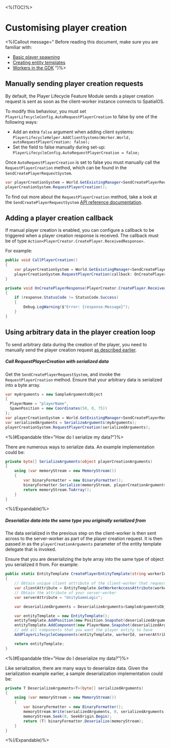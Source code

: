 <%(TOC)%>
# Customising player creation

<%(Callout message="
Before reading this document, make sure you are familiar with:

  * [Basic player spawning]({{urlRoot}}/modules/player-lifecycle/basic-player-creation)
  * [Creating entity templates]({{urlRoot}}/reference/concepts/entity-templates)
  * [Workers in the GDK]({{urlRoot}}/reference/concepts/worker)
")%>

## Manually sending player creation requests

By default, the Player Lifecycle Feature Module sends a player creation request is sent as soon as the client-worker instance connects to SpatialOS.

To modify this behaviour, you must set `PlayerLifecycleConfig.AutoRequestPlayerCreation` to false by one of the following ways:

* Add an extra `false` argument when adding client systems: `PlayerLifecycleHelper.AddClientSystems(Worker.World, autoRequestPlayerCreation: false);`
* Set the field to false manually during set-up: `PlayerLifecycleConfig.AutoRequestPlayerCreation = false;`

Once `AutoRequestPlayerCreation` is set to false you must manually call the `RequestPlayerCreation` method, which can be found in the `SendCreatePlayerRequestSystem`.

```csharp
var playerCreationSystem = World.GetExistingManager<SendCreatePlayerRequestSystem>();
playerCreationSystem.RequestPlayerCreation();
```

To find out more about the `RequestPlayerCreation` method, take a look at the `SendCreatePlayerRequestSystem` [API reference documentation]({{urlRoot}}/api/player-lifecycle/send-create-player-request-system#methods).

## Adding a player creation callback

If manual player creation is enabled, you can configure a callback to be triggered when a player creation response is received. The callback must be of type `Action<PlayerCreator.CreatePlayer.ReceivedResponse>`.

For example:

```csharp
public void CallPlayerCreation()
{
    var playerCreationSystem = World.GetExistingManager<SendCreatePlayerRequestSystem>();
    playerCreationSystem.RequestPlayerCreation(callback: OnCreatePlayerResponse);
}

private void OnCreatePlayerResponse(PlayerCreator.CreatePlayer.ReceivedResponse response)
{
    if (response.StatusCode != StatusCode.Success)
    {
        Debug.LogWarning($"Error: {response.Message}");
    }
}
```

## Using arbitrary data in the player creation loop

To send arbitrary data during the creation of the player, you need to manually send the player creation request [as described earlier](#manually-sending-player-creation-requests).

##### Call RequestPlayerCreation with serialized data

Get the `SendCreatePlayerRequestSystem`, and invoke the `RequestPlayerCreation` method. Ensure that your arbitrary data is serialized into a byte array.

```csharp
var myArguments = new SampleArgumentsObject
{
  PlayerName = "playerName",
  SpawnPosition = new Coordinates(50, 0, 75))
};
var playerCreationSystem = World.GetExistingManager<SendCreatePlayerRequestSystem>();
var serializedArguments = SerializeArguments(myArguments);
playerCreationSystem.RequestPlayerCreation(serializedArguments);
```

<%(#Expandable title="How do I serialize my data?")%>

There are numerous ways to serialize data. An example implementation could be:

```csharp
private byte[] SerializeArguments(object playerCreationArguments)
{
    using (var memoryStream = new MemoryStream())
    {
        var binaryFormatter = new BinaryFormatter();
        binaryFormatter.Serialize(memoryStream, playerCreationArguments);
        return memoryStream.ToArray();
    }
}
```

<%(/Expandable)%>

##### Deserialize data into the same type you originally serialized from

The data serialized in the previous step on the client-worker is then sent across to the server-worker as part of the player creation request. It is then passed in as the `playerCreationArguments` parameter of the entity template delegate that is invoked.

Ensure that you are deserializing the byte array into the same type of object you serialized it from. For example:

```csharp
public static EntityTemplate CreatePlayerEntityTemplate(string workerId, byte[] playerCreationArguments)
{
    // Obtain unique client attribute of the client-worker that requested the player entity
    var clientAttribute = EntityTemplate.GetWorkerAccessAttribute(workerId);
    // Obtain the attribute of your server-worker
    var serverAttribute = "UnityGameLogic";

    var deserializedArguments = DeserializeArguments<SampleArgumentsObject>(playerCreationArguments);

    var entityTemplate = new EntityTemplate();
    entityTemplate.AddPosition(new Position.Snapshot(deserializedArguments.SpawnPosition), serverAttribute);
    entityTemplate.AddComponent(new PlayerName.Snapshot(deserializedArguments.PlayerName), serverAttribute);
    // add all components that you want the player entity to have
    AddPlayerLifecycleComponents(entityTemplate, workerId, serverAttribute);

    return entityTemplate;
}
```

<%(#Expandable title="How do I deserialize my data?")%>

Like serialization, there are many ways to deserialize data. Given the serialization example earlier, a sample deserialization implementation could be:

```csharp
private T DeserializeArguments<T>(byte[] serializedArguments)
{
    using (var memoryStream = new MemoryStream())
    {
        var binaryFormatter = new BinaryFormatter();
        memoryStream.Write(serializedArguments, 0, serializedArguments.Length);
        memoryStream.Seek(0, SeekOrigin.Begin);
        return (T) binaryFormatter.Deserialize(memoryStream);
    }
}
```

<%(/Expandable)%>
